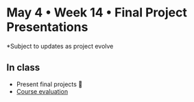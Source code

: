 # May 4 • Week 14 • Final Project Presentations

*Subject to updates as project evolve

## In class
- Present final projects 🙌
- [Course evaluation](https://m.albert.nyu.edu/app/student/nyuCrseEval/crseEval/1224/22304/T_ITP/10)
